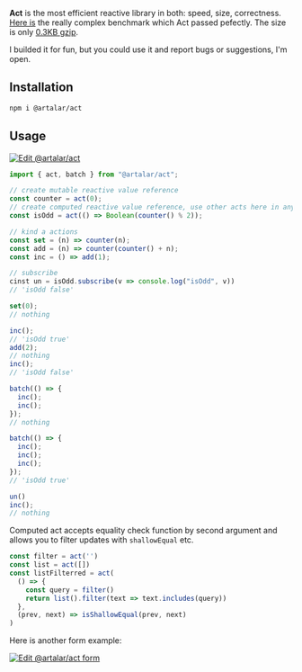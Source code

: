 **Act** is the most efficient reactive library in both: speed, size, correctness. [Here is](https://perf.js.hyoo.ru/#!bench=s7inxj_eie42w) the really complex benchmark which Act passed pefectly. The size is only [0.3KB gzip](https://bundlejs.com/?q=%40artalar%2Fact).

I builded it for fun, but you could use it and report bugs or suggestions, I'm open.

## Installation

```sh
npm i @artalar/act
```

## Usage

[![Edit @artalar/act](https://codesandbox.io/static/img/play-codesandbox.svg)](https://codesandbox.io/s/loving-sunset-9wz836?fontsize=14&hidenavigation=1&theme=dark)

```ts
import { act, batch } from "@artalar/act";

// create mutable reactive value reference
const counter = act(0);
// create computed reactive value reference, use other acts here in any conditions
const isOdd = act(() => Boolean(counter() % 2));

// kind a actions
const set = (n) => counter(n);
const add = (n) => counter(counter() + n);
const inc = () => add(1);

// subscribe
cinst un = isOdd.subscribe(v => console.log("isOdd", v))
// 'isOdd false'

set(0);
// nothing

inc();
// 'isOdd true'
add(2);
// nothing
inc();
// 'isOdd false'

batch(() => {
  inc();
  inc();
});
// nothing

batch(() => {
  inc();
  inc();
  inc();
});
// 'isOdd true'

un()
inc();
// nothing
```

Computed act accepts equality check function by second argument and allows you to filter updates with `shallowEqual` etc.

```ts
const filter = act('')
const list = act([])
const listFilterred = act(
  () => {
    const query = filter()
    return list().filter(text => text.includes(query))
  },
  (prev, next) => isShallowEqual(prev, next)
)
```

Here is another form example:

[![Edit @artalar/act form](https://codesandbox.io/static/img/play-codesandbox.svg)](https://codesandbox.io/s/artalar-act-forked-i0p9pe?fontsize=14&hidenavigation=1&theme=dark)